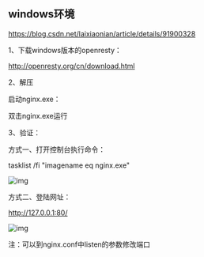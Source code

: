 ## windows环境

https://blog.csdn.net/laixiaonian/article/details/91900328



1、下载windows版本的openresty：

http://openresty.org/cn/download.html

2、解压

启动nginx.exe：

双击nginx.exe运行 



3、验证：

方式一、打开控制台执行命令：

tasklist /fi "imagename eq nginx.exe"

![img](https://img-blog.csdnimg.cn/2019061322020843.png?x-oss-process=image/watermark,type_ZmFuZ3poZW5naGVpdGk,shadow_10,text_aHR0cHM6Ly9ibG9nLmNzZG4ubmV0L2xhaXhpYW9uaWFu,size_16,color_FFFFFF,t_70)

方式二、登陆网址：

http://127.0.0.1:80/

![img](https://img-blog.csdnimg.cn/20190613220243831.png?x-oss-process=image/watermark,type_ZmFuZ3poZW5naGVpdGk,shadow_10,text_aHR0cHM6Ly9ibG9nLmNzZG4ubmV0L2xhaXhpYW9uaWFu,size_16,color_FFFFFF,t_70)

注：可以到nginx.conf中listen的参数修改端口

